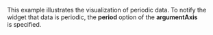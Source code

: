This example illustrates the visualization of&nbsp;periodic data. To&nbsp;notify the widget that data is&nbsp;periodic, the **period** option of&nbsp;the **argumentAxis** is&nbsp;specified.
